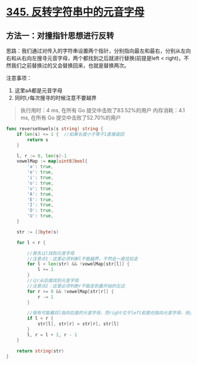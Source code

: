 # [345. 反转字符串中的元音字母](https://leetcode-cn.com/problems/reverse-vowels-of-a-string/)

## 方法一：对撞指针思想进行反转

思路：我们通过对传入的字符串设置两个指针，分别指向最左和最右，分别从左向右和从右向左搜寻元音字母，两个都找到之后就进行替换(前提是left < right)，不然我们之前替换过的又会替换回来，也就是替换两次。

注意事项：

1. 这里aA都是元音字母
2. 同时l,r每次搜寻的时候注意不要越界


> 执行用时：4 ms, 在所有 Go 提交中击败了83.52%的用户
> 		内存消耗：4.1 ms, 在所有 Go 提交中击败了52.70%的用户


```go
func reverseVowels(s string) string {
	if len(s) <= 1 {  //如果长度小于等于1直接返回
		return s
	}

	l, r := 0, len(s)-1
	vowelMap := map[uint8]bool{
		'a': true,
		'e': true,
		'i': true,
		'o': true,
		'u': true,
		'A': true,
		'E': true,
		'I': true,
		'O': true,
		'U': true,
	}

	str := []byte(s)

	for l < r {

		//首先让l找到元音字母
		//注意点1：这里必须判断l不能越界，不然会一直往后走
		for l < len(str) && !vowelMap[str[l]] {
			l += 1
		}
		//让r从后面找到元音字母
		//注意点2：这里必须判断r不能走到最开始的左边
		for r >= 0 && !vowelMap[str[r]] {
			r -= 1
		}

		//很有可能最后l指向后面的元音字母，而right位于left前面也指向元音字母，但此时不可以交换
		if l < r {
			str[l], str[r] = str[r], str[l]
		}
		l, r = l + 1, r - 1
	}

	return string(str)
}

```

